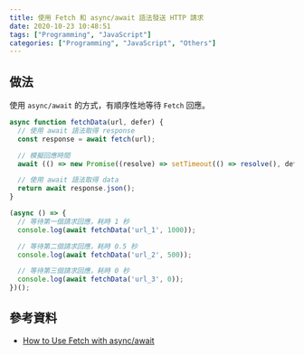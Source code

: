 ```yaml
---
title: 使用 Fetch 和 async/await 語法發送 HTTP 請求
date: 2020-10-23 10:48:51
tags: ["Programming", "JavaScript"]
categories: ["Programming", "JavaScript", "Others"]
---
```


## 做法

使用 `async/await` 的方式，有順序性地等待 `Fetch` 回應。

```js
async function fetchData(url, defer) {
  // 使用 await 語法取得 response
  const response = await fetch(url);

  // 模擬回應時間
  await (() => new Promise((resolve) => setTimeout(() => resolve(), defer)))();

  // 使用 await 語法取得 data
  return await response.json();
}

(async () => {
  // 等待第一個請求回應，耗時 1 秒
  console.log(await fetchData('url_1', 1000));

  // 等待第二個請求回應，耗時 0.5 秒
  console.log(await fetchData('url_2', 500));

  // 等待第三個請求回應，耗時 0 秒
  console.log(await fetchData('url_3', 0));
})();
```

## 參考資料

- [How to Use Fetch with async/await](https://dmitripavlutin.com/javascript-fetch-async-await/)
